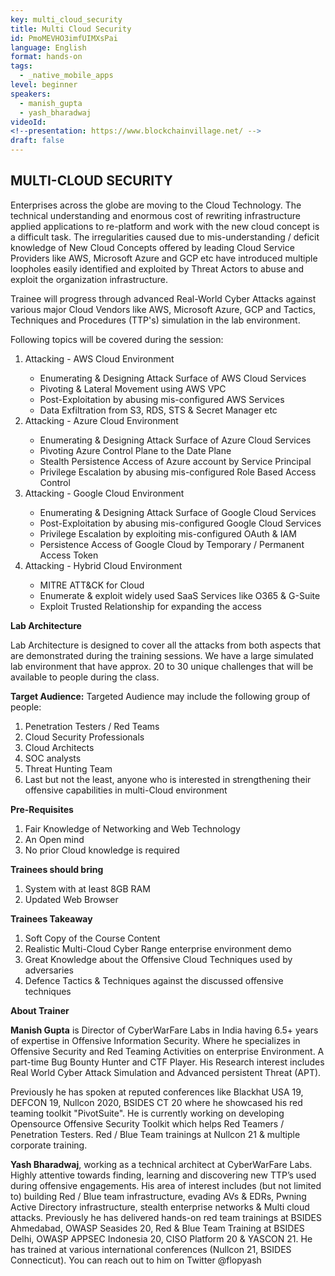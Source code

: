 ```yaml
---
key: multi_cloud_security
title: Multi Cloud Security
id: PmoMEVHO3imfUIMXsPai
language: English
format: hands-on
tags:
  - _native_mobile_apps
level: beginner
speakers:
  - manish_gupta
  - yash_bharadwaj
videoId: 
<!--presentation: https://www.blockchainvillage.net/ -->
draft: false
---
```

<h2>MULTI-CLOUD SECURITY</h2>

Enterprises across the globe are moving to the Cloud Technology. The technical understanding and enormous cost of rewriting infrastructure applied applications to re-platform and work with the new cloud concept is a difficult task. The irregularities caused due to mis-understanding / deficit
knowledge of New Cloud Concepts offered by leading Cloud Service Providers like AWS, Microsoft Azure and GCP etc have introduced multiple loopholes easily identified and exploited by Threat Actors to abuse and exploit the organization infrastructure.

Trainee will progress through advanced Real-World Cyber Attacks against various major Cloud Vendors like AWS, Microsoft Azure, GCP and Tactics, Techniques and Procedures (TTP's) simulation in the lab environment. 

Following topics will be covered during the session:
<ol>
    <li>Attacking - AWS Cloud Environment</li>
    <ul>
        <li>Enumerating & Designing Attack Surface of AWS Cloud Services</li>
        <li>Pivoting & Lateral Movement using AWS VPC</li>
        <li>Post-Exploitation by abusing mis-configured AWS Services</li>
        <li>Data Exfiltration from S3, RDS, STS & Secret Manager etc</li>
    </ul>
    <li>Attacking - Azure Cloud Environment</li>
    <ul>
        <li>Enumerating & Designing Attack Surface of Azure Cloud Services</li>
        <li>Pivoting Azure Control Plane to the Date Plane</li>
        <li>Stealth Persistence Access of Azure account by Service Principal</li>
        <li>Privilege Escalation by abusing mis-configured Role Based Access Control</li>
    </ul>
    <li>Attacking - Google Cloud Environment</li>
    <ul>
        <li>Enumerating & Designing Attack Surface of Google Cloud Services</li>
        <li>Post-Exploitation by abusing mis-configured Google Cloud Services</li>
        <li>Privilege Escalation by exploiting mis-configured OAuth & IAM</li>
        <li>Persistence Access of Google Cloud by Temporary / Permanent Access Token</li>
    </ul>
    <li>Attacking - Hybrid Cloud Environment</li>
    <ul>
        <li>MITRE ATT&CK for Cloud</li>
        <li>Enumerate & exploit widely used SaaS Services like O365 & G-Suite</li>
        <li>Exploit Trusted Relationship for expanding the access</li>
    </ul>
</ol>

**Lab Architecture**

Lab Architecture is designed to cover all the attacks from both aspects that are demonstrated during the training sessions. We have a large simulated lab environment that have approx. 20 to 30 unique challenges that will be available to people during the class. 

**Target Audience:**
Targeted Audience may include the following group of people:
<ol>
  <li>Penetration Testers / Red Teams</li>
  <li>Cloud Security Professionals</li>
  <li>Cloud Architects</li>
  <li>SOC analysts</li>
  <li>Threat Hunting Team</li>
  <li>Last but not the least, anyone who is interested in strengthening their offensive
capabilities in multi-Cloud environment</li>
</ol>

**Pre-Requisites**
<ol>
<li>Fair Knowledge of Networking and Web Technology</li>
<li>An Open mind</li>
<li>No prior Cloud knowledge is required</li>
</ol>

**Trainees should bring**
<ol>
  <li>System with at least 8GB RAM</li>
  <li>Updated Web Browser</li>
</ol>

**Trainees Takeaway**
<ol>
  <li>Soft Copy of the Course Content</li>
  <li>Realistic Multi-Cloud Cyber Range enterprise environment demo</li>
  <li>Great Knowledge about the Offensive Cloud Techniques used by adversaries</li>
  <li>Defence Tactics & Techniques against the discussed offensive techniques</li>
</ol>

**About Trainer**

**Manish Gupta** is Director of CyberWarFare Labs in India having 6.5+ years of expertise in Offensive Information Security. Where he specializes in Offensive Security and Red Teaming Activities on enterprise Environment. A part-time Bug Bounty Hunter and CTF Player. His Research interest includes Real World Cyber Attack Simulation and Advanced persistent Threat (APT).

Previously he has spoken at reputed conferences like Blackhat USA 19, DEFCON 19, Nullcon 2020, BSIDES CT 20 where he showcased his red teaming toolkit "PivotSuite". He is currently working on developing
Opensource Offensive Security Toolkit which helps Red Teamers / Penetration Testers. Red / Blue Team trainings at Nullcon 21 & multiple corporate training.

**Yash Bharadwaj**, working as a technical architect at CyberWarFare Labs. Highly attentive towards finding, learning and discovering new TTP’s used during offensive engagements. His area of interest includes (but not limited to) building Red / Blue team infrastructure, evading AVs & EDRs, Pwning
Active Directory infrastructure, stealth enterprise networks & Multi cloud attacks. Previously he has delivered hands-on red team trainings at BSIDES Ahmedabad, OWASP Seasides 20, Red & Blue Team Training at BSIDES Delhi, OWASP APPSEC Indonesia 20, CISO Platform 20 & YASCON 21. He has trained
at various international conferences (Nullcon 21, BSIDES Connecticut). You can reach out to him on Twitter @flopyash 

<!--
<a align="center" class="btn primary" target="_blank" rel="noopener" href="https://docs.google.com/forms/d/1l0JWU9j-t_i0xJDF6NK7SPQoevcGx_ijkmsMoyvmxPk">Register</a>
-->